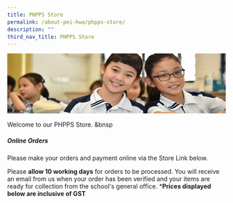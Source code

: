 ```yaml
---
title: PHPPS Store
permalink: /about-pei-hwa/phpps-store/
description: ""
third_nav_title: PHPPS Store
---
```


![](/images/Website%20Banners%20Subpage/948x260%20masterhead%20-%20Our%20Partners3.jpg)

Welcome to our PHPPS Store. &bnsp


##### Online Orders 
Please make your orders and payment online via the Store Link below. 

Please **allow 10 working days** for orders 
to be processed. You will receive an email from us when your order has been verified and your items are ready for collection from the school's general office.  ***Prices displayed below are inclusive of GST**